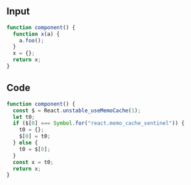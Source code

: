 
## Input

```javascript
function component() {
  function x(a) {
    a.foo();
  }
  x = {};
  return x;
}

```

## Code

```javascript
function component() {
  const $ = React.unstable_useMemoCache(1);
  let t0;
  if ($[0] === Symbol.for("react.memo_cache_sentinel")) {
    t0 = {};
    $[0] = t0;
  } else {
    t0 = $[0];
  }
  const x = t0;
  return x;
}

```
      